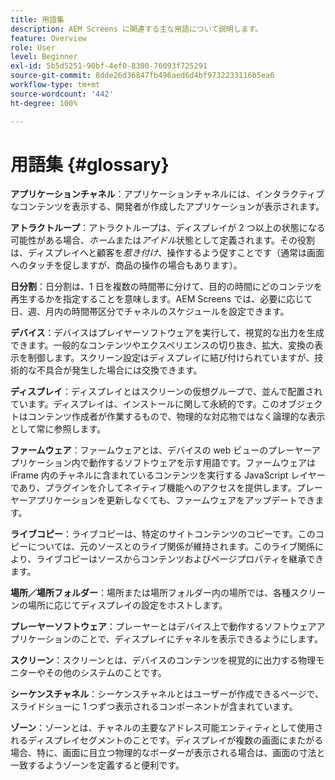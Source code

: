 ```yaml
---
title: 用語集
description: AEM Screens に関連する主な用語について説明します。
feature: Overview
role: User
level: Beginner
exl-id: 5b5d5251-90bf-4ef0-8300-76093f725291
source-git-commit: 8dde26d36847fb496aed6d4bf9732233116b5ea6
workflow-type: tm+mt
source-wordcount: '442'
ht-degree: 100%

---
```


# 用語集 {#glossary}

**アプリケーションチャネル**：アプリケーションチャネルには、インタラクティブなコンテンツを表示する、開発者が作成したアプリケーションが表示されます。

**アトラクトループ**：アトラクトループは、ディスプレイが 2 つ以上の状態になる可能性がある場合、*ホーム*&#x200B;または&#x200B;*アイドル*&#x200B;状態として定義されます。その役割は、ディスプレイへと顧客を&#x200B;*惹き付け*、操作するよう促すことです（通常は画面へのタッチを促しますが、商品の操作の場合もあります）。

**日分割**：日分割は、1 日を複数の時間帯に分けて、目的の時間にどのコンテツを再生するかを指定することを意味します。AEM Screens では、必要に応じて日、週、月内の時間帯区分でチャネルのスケジュールを設定できます。

**デバイス**：デバイスはプレイヤーソフトウェアを実行して、視覚的な出力を生成できます。一般的なコンテンツやエクスペリエンスの切り抜き、拡大、変換の表示を制御します。スクリーン設定はディスプレイに結び付けられていますが、技術的な不具合が発生した場合には交換できます。

**ディスプレイ**：ディスプレイとはスクリーンの仮想グループで、並んで配置されています。ディスプレイは、インストールに関して永続的です。このオブジェクトはコンテンツ作成者が作業するもので、物理的な対応物ではなく論理的な表示として常に参照します。

**ファームウェア**：ファームウェアとは、デバイスの web ビューのプレーヤーアプリケーション内で動作するソフトウェアを示す用語です。ファームウェアは iFrame 内のチャネルに含まれているコンテンツを実行する JavaScript レイヤーであり、プラグインを介してネイティブ機能へのアクセスを提供します。プレーヤーアプリケーションを更新しなくても、ファームウェアをアップデートできます。

**ライブコピー**：ライブコピーは、特定のサイトコンテンツのコピーです。このコピーについては、元のソースとのライブ関係が維持されます。このライブ関係により、ライブコピーはソースからコンテンツおよびページプロパティを継承できます。

**場所／場所フォルダー**：場所または場所フォルダー内の場所では、各種スクリーンの場所に応じてディスプレイの設定をホストします。

**プレーヤーソフトウェア**：プレーヤーとはデバイス上で動作するソフトウェアアプリケーションのことで、ディスプレイにチャネルを表示できるようにします。

**スクリーン**：スクリーンとは、デバイスのコンテンツを視覚的に出力する物理モニターやその他のシステムのことです。

**シーケンスチャネル**：シーケンスチャネルとはユーザーが作成できるページで、スライドショーに 1 つずつ表示されるコンポーネントが含まれています。

**ゾーン**：ゾーンとは、チャネルの主要なアドレス可能エンティティとして使用されるディスプレイセグメントのことです。ディスプレイが複数の画面にまたがる場合、特に、画面に目立つ物理的なボーダーが表示される場合は、画面の寸法と一致するようゾーンを定義すると便利です。
